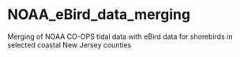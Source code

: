 # NOAA_eBird_data_merging
Merging of NOAA CO-OPS tidal data with eBird data for shorebirds in selected coastal New Jersey counties
